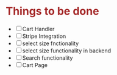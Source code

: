<h1 style="color: brown;">Things to be done</h1>

<ul>
    <li><input type="checkbox">Cart Handler</li>
    <li><input type="checkbox">Stripe Integration</li>
    <li><input type="checkbox">select size fnctionality</li>
    <li><input type="checkbox">select size functionality in backend</li>
    <li><input type="checkbox">Search functionality</li>
    <li><input type="checkbox">Cart Page</li>
</ul>
